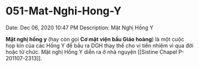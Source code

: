 # 051-Mat-Nghi-Hong-Y

Date: Dec 06, 2020 10:47 PM
Description: Mật Nghị Hồng Y

**Mật nghị hồng y** (hay còn gọi **Cơ mật viện bầu Giáo hoàng**) là một cuộc họp kín của các Hồng Y để bầu ra DGH thay thế cho vị tiền nhiệm vì qua đời hoặc từ chức. Mật nghị Hồng Y diễn ra ở nhà nguyện [[Sistine Chapel P-201107-2313]].
